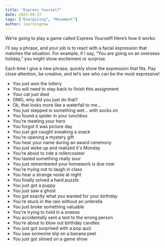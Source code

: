 ```yaml
---
title: "Express Yourself"
date: 2025-09-27
tags: ["Energising", "Movement"]
author: learningnow
---
```

We’re going to play a game called Express Yourself! Here’s how it works:

I’ll say a phrase, and your job is to react with a facial expression that matches the situation.
For example, if I say, “You are going on an overseas holiday,” you might show excitement or surprise.

Each time I give a new phrase, quickly show the expression that fits.
Pay close attention, be creative, and let’s see who can be the most expressive!


- You just won the lottery
- You will need to stay back to finish this assignment
- Your cat just died
- OMG, why did you just do that?
- Ok, that looks more like a waterfall to me…
- You just stepped in something wet... with socks on
- You found a spider in your lunchbox
- You're meeting your hero
- You forgot it was picture day
- You just got caught sneaking a snack
- You're opening a mystery gift
- You hear your name during an award ceremony
- You just woke up and realized it's Monday
- You're about to ride a rollercoaster
- You tasted something really sour
- You just remembered your homework is due now
- You're trying not to laugh in class
- You hear a strange noise at night
- You finally solved a hard puzzle
- You just got a puppy
- You just saw a ghost
- You got exactly what you wanted for your birthday
- You're stuck in the rain without an umbrella
- You just broke something valuable
- You're trying to hold in a sneeze
- You accidentally sent a text to the wrong person
- You're about to blow out birthday candles
- You just got surprised with a pop quiz
- You saw someone slip on a banana peel
- You just got slimed on a game show

